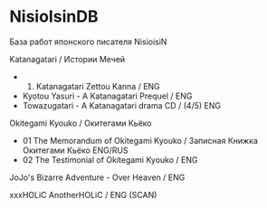 # NisioIsinDB
База работ японского писателя NisioisiN

Katanagatari / Истории Мечей
* 01. Katanagatari Zettou Kanna / ENG
* Kyotou Yasuri - A Katanagatari Prequel / ENG
* Towazugatari - A Katanagatari drama CD / (4/5) ENG	


Okitegami Kyouko / Окитегами Кьёко
* 01 The Memorandum of Okitegami Kyouko / Записная Книжка Окитегами Кьёко ENG/RUS
* 02 The Testimonial of Okitegami Kyouko / ENG 


JoJo's Bizarre Adventure - Over Heaven / ENG


xxxHOLiC AnotherHOLiC / ENG (SCAN)
